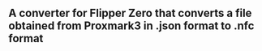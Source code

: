 ## A converter for Flipper Zero that converts a file obtained from Proxmark3 in .json format to .nfc format
